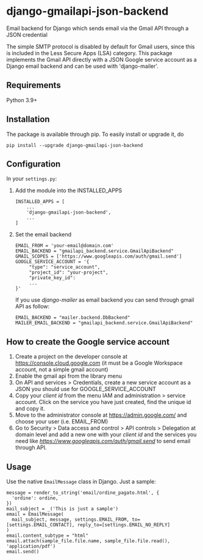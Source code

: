 # django-gmailapi-json-backend
Email backend for Django which sends email via the Gmail API through a JSON credential

The simple SMTP protocol is disabled by default for Gmail users, since this is included in the Less Secure Apps (LSA) category.
This package implements the Gmail API directly with a JSON Google service account as a Django email backend and can be used with 'django-mailer'.

## Requirements
Python 3.9+

## Installation
The package is available through pip. To easily install or upgrade it, do
```
pip install --upgrade django-gmailapi-json-backend
```

## Configuration
In your `settings.py`:
1. Add the module into the INSTALLED_APPS
    ```
    INSTALLED_APPS = [
        ...
        'django-gmailapi-json-backend',
        ...
    ]
    ```
2. Set the email backend
    ```
   EMAIL_FROM = 'your-email@domain.com'
   EMAIL_BACKEND = "gmailapi_backend.service.GmailApiBackend"
   GMAIL_SCOPES = ['https://www.googleapis.com/auth/gmail.send']
   GOOGLE_SERVICE_ACCOUNT = '{
         "type": "service_account",
         "project_id": "your-project",
         "private_key_id": 
         ...
   }'
    ```
   If you use *django-mailer* as email backend you can send through gmail API as follow:
    ```
   EMAIL_BACKEND = "mailer.backend.DbBackend"
   MAILER_EMAIL_BACKEND = "gmailapi_backend.service.GmailApiBackend"
    ```

## How to create the Google service account 
1. Create a project on the developer console at https://console.cloud.google.com (it must be a Google Workspace account, not a simple gmail account)
2. Enable the gmail api from the library menu
3. On API and services > Credentials, create a new service account as a JSON you should use for GOOGLE_SERVICE_ACCOUNT
4. Copy your *client id* from the menu IAM and administration > service account. Click on the service you have just created, find the unique id and copy it.
5. Move to the administrator console at https://admin.google.com/ and choose your user (i.e. EMAIL_FROM)
6. Go to Security > Data access and control > API controls > Delegation at domain level and add a new one with your *client id* and the services you need like *https://www.googleapis.com/auth/gmail.send* to send email through API.


## Usage
Use the native `EmailMessage` class in Django. Just a sample:
```
message = render_to_string('email/ordine_pagato.html', {
  'ordine': ordine,
})
mail_subject = _('This is just a sample')
email = EmailMessage(
  mail_subject, message, settings.EMAIL_FROM, to=[settings.EMAIL_CONTACT], reply_to=[settings.EMAIL_NO_REPLY]
)
email.content_subtype = "html"
email.attach(sample_file.file.name, sample_file.file.read(), 'application/pdf')
email.send()
```
